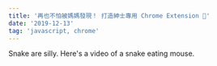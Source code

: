 ```yaml
---
title: '再也不怕被媽媽發現！ 打造紳士專用 Chrome Extension 🤤'
date: '2019-12-13'
tag: 'javascript, chrome'
---
```


Snake are silly.
Here's a video of a snake eating mouse.
